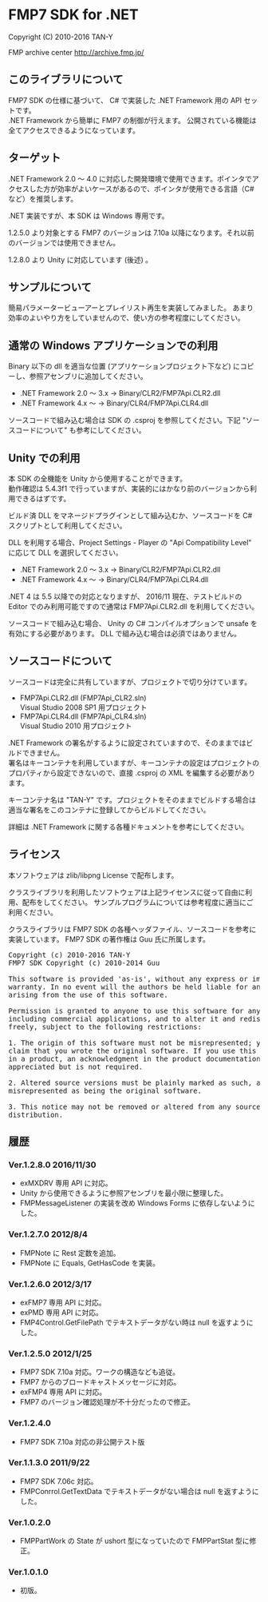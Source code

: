 FMP7 SDK for .NET
=====
Copyright (C) 2010-2016 TAN-Y

FMP archive center http://archive.fmp.jp/

## このライブラリについて

FMP7 SDK の仕様に基づいて、 C# で実装した .NET Framework 用の API セットです。  
.NET Framework から簡単に FMP7 の制御が行えます。
公開されている機能は全てアクセスできるようになっています。


## ターゲット

.NET Framework 2.0 ～ 4.0 に対応した開発環境で使用できます。ポインタでアクセスした方が効率がよいケースがあるので、ポインタが使用できる言語（C#など）を推奨します。

.NET 実装ですが、本 SDK は Windows 専用です。

1.2.5.0 より対象とする FMP7 のバージョンは 7.10a 以降になります。それ以前のバージョンでは使用できません。

1.2.8.0 より Unity に対応しています (後述) 。

## サンプルについて

簡易パラメータービューアーとプレイリスト再生を実装してみました。
あまり効率のよいやり方をしていませんので、使い方の参考程度にしてください。

## 通常の Windows アプリケーションでの利用

Binary 以下の dll を適当な位置 (アプリケーションプロジェクト下など) にコピーし、参照アセンブリに追加してください。

* .NET Framework 2.0 ～ 3.x →  Binary/CLR2/FMP7Api.CLR2.dll
* .NET Framework 4.x ～ →  Binary/CLR4/FMP7Api.CLR4.dll

ソースコードで組み込む場合は SDK の .csproj を参照してください。下記 "ソースコードについて" も参考にしてください。

## Unity での利用

本 SDK の全機能を Unity から使用することができます。  
動作確認は 5.4.3f1 で行っていますが、実装的にはかなり前のバージョンから利用できるはずです。

ビルド済 DLL をマネージドプラグインとして組み込むか、ソースコードを C# スクリプトとして利用してください。  

DLL を利用する場合、Project Settings - Player の "Api Compatibility Level" に応じて DLL を選択してください。

* .NET Framework 2.0 ～ 3.x  →  Binary/CLR2/FMP7Api.CLR2.dll
* .NET Framework 4.x ～ →  Binary/CLR4/FMP7Api.CLR4.dll

.NET 4 は 5.5 以降での対応となりますが、 2016/11 現在、テストビルドの Editor でのみ利用可能ですので通常は FMP7Api.CLR2.dll を利用してください。

ソースコードで組み込む場合、 Unity の C# コンパイルオプションで unsafe を有効にする必要があります。 DLL で組み込む場合は必須ではありません。


## ソースコードについて

ソースコードは完全に共有していますが、プロジェクトで切り分けています。

* FMP7Api.CLR2.dll (FMP7Api_CLR2.sln)  
  Visual Studio 2008 SP1 用プロジェクト
* FMP7Api.CLR4.dll (FMP7Api_CLR4.sln)  
  Visual Studio 2010 用プロジェクト

.NET Framework の署名がするように設定されていますので、そのままではビルドできません。  
署名はキーコンテナを利用していますが、キーコンテナの設定はプロジェクトのプロパティから設定できないので、直接 .csproj の XML を編集する必要があります。

キーコンテナ名は "TAN-Y" です。プロジェクトをそのままでビルドする場合は適当な署名をこのコンテナに登録してからビルドしてください。

詳細は .NET Framework に関する各種ドキュメントを参考にしてください。

## ライセンス

本ソフトウェアは zlib/libpng License で配布します。

クラスライブラリを利用したソフトウェアは上記ライセンスに従って自由に利用、配布をしてください。
サンプルプログラムについては参考程度に適当にご利用ください。


クラスライブラリは FMP7 SDK の各種ヘッダファイル、ソースコードを参考に実装しています。
FMP7 SDK の著作権は Guu 氏に所属します。


<pre>
Copyright (c) 2010-2016 TAN-Y
FMP7 SDK Copyright (c) 2010-2014 Guu

This software is provided 'as-is', without any express or implied
warranty. In no event will the authors be held liable for any damages
arising from the use of this software.

Permission is granted to anyone to use this software for any purpose,
including commercial applications, and to alter it and redistribute it
freely, subject to the following restrictions:

1. The origin of this software must not be misrepresented; you must not
claim that you wrote the original software. If you use this software
in a product, an acknowledgment in the product documentation would be
appreciated but is not required.

2. Altered source versions must be plainly marked as such, and must not be
misrepresented as being the original software.

3. This notice may not be removed or altered from any source
distribution.
</pre>

## 履歴

### Ver.1.2.8.0 2016/11/30
* exMXDRV 専用 API に対応。
* Unity から使用できるように参照アセンブリを最小限に整理した。
 * FMPMessageListener の実装を改め Windows Forms に依存しないようにした。

### Ver.1.2.7.0 2012/8/4
* FMPNote に Rest 定数を追加。
* FMPNote に Equals, GetHasCode を実装。

### Ver.1.2.6.0 2012/3/17
* exFMP7 専用 API に対応。
* exPMD 専用 API に対応。
* FMP4Control.GetFilePath でテキストデータがない時は null を返すようにした。

### Ver.1.2.5.0 2012/1/25
* FMP7 SDK 7.10a 対応。ワークの構造なども追従。
* FMP7 からのブロードキャストメッセージに対応。
* exFMP4 専用 API に対応。
* FMP7 のバージョン確認処理が不十分だったので修正。

### Ver.1.2.4.0
* FMP7 SDK 7.10a 対応の非公開テスト版

### Ver.1.1.3.0 2011/9/22
* FMP7 SDK 7.06c 対応。
* FMPConrrol.GetTextData でテキストデータがない場合は null を返すようにした。

### Ver.1.0.2.0
* FMPPartWork の State が ushort 型になっていたので FMPPartStat 型に修正。

### Ver.1.0.1.0
* 初版。
